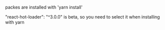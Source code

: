 packes are installed with 'yarn install'

"react-hot-loader": "^3.0.0" is beta, so you need to select it when installing with yarn